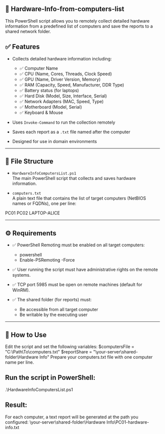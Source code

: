 ## 🔧 Hardware-Info-from-computers-list
This PowerShell script allows you to remotely collect detailed hardware information from a predefined list of computers and save the reports to a shared network folder.
## ✅ Features
- Collects detailed hardware information including:
  - ✅ Computer Name
  - ✅ CPU (Name, Cores, Threads, Clock Speed)
  - ✅ GPU (Name, Driver Version, Memory)
  - ✅ RAM (Capacity, Speed, Manufacturer, DDR Type)
  - ✅ Battery status (for laptops)
  - ✅ Hard Disk (Model, Size, Interface, Serial)
  - ✅ Network Adapters (MAC, Speed, Type)
  - ✅ Motherboard (Model, Serial)
  - ✅ Keyboard & Mouse

- Uses `Invoke-Command` to run the collection remotely
- Saves each report as a `.txt` file named after the computer
- Designed for use in domain environments

---

## 📁 File Structure

- `HardwareInfoComputersList.ps1`  
  The main PowerShell script that collects and saves hardware information.

- `computers.txt`  
  A plain text file that contains the list of target computers (NetBIOS names or FQDNs), one per line:

PC01
PC02
LAPTOP-ALICE

---

## ⚙️ Requirements

- ✅ PowerShell Remoting must be enabled on all target computers:
  - powershell
  - Enable-PSRemoting -Force

- ✅ User running the script must have administrative rights on the remote systems.

- ✅ TCP port 5985 must be open on remote machines (default for WinRM).

- ✅ The shared folder (for reports) must:

  - Be accessible from all target computer
  - Be writable by the executing user

---


## 🚀 How to Use
Edit the script and set the following variables:
$computersFile = "C:\Path\To\computers.txt"
$reportShare = "\\your-server\shared-folder\Hardware Info"
Prepare your computers.txt file with one computer name per line.

## Run the script in PowerShell:
.\HardwareInfoComputersList.ps1


## Result:
For each computer, a text report will be generated at the path you configured:
\\your-server\shared-folder\Hardware Info\PC01-hardware-info.txt
